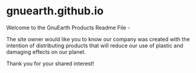# gnuearth.github.io

Welcome to the GnuEarth Products Readme File - 

The site owner would like you to know our company was created 
with the intention of distributing products that will reduce 
our use of plastic and damaging effects on our planet. 

Thank you for your shared interest!
